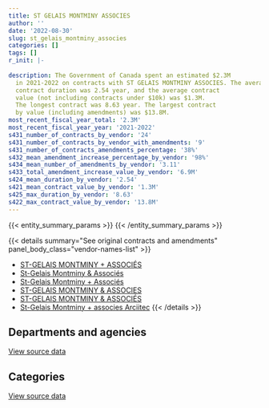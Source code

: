 ```yaml
---
title: ST GELAIS MONTMINY ASSOCIES
author: ''
date: '2022-08-30'
slug: st_gelais_montminy_associes
categories: []
tags: []
r_init: |-
  
description: The Government of Canada spent an estimated $2.3M
  in 2021-2022 on contracts with ST GELAIS MONTMINY ASSOCIES. The average
  contract duration was 2.54 year, and the average contract
  value (not including contracts under $10k) was $1.3M.
  The longest contract was 8.63 year. The largest contract
  by value (including amendments) was $13.8M.
most_recent_fiscal_year_total: '2.3M'
most_recent_fiscal_year_year: '2021-2022'
s431_number_of_contracts_by_vendor: '24'
s431_number_of_contracts_by_vendor_with_amendments: '9'
s431_number_of_contracts_amendments_percentage: '38%'
s432_mean_amendment_increase_percentage_by_vendor: '98%'
s434_mean_number_of_amendments_by_vendor: '3.11'
s433_total_amendment_increase_value_by_vendor: '6.9M'
s424_mean_duration_by_vendor: '2.54'
s421_mean_contract_value_by_vendor: '1.3M'
s425_max_duration_by_vendor: '8.63'
s422_max_contract_value_by_vendor: '13.8M'
---
```


<script src="/rmarkdown-libs/htmlwidgets/htmlwidgets.js"></script>
<link href="/rmarkdown-libs/datatables-css/datatables-crosstalk.css" rel="stylesheet" />
<script src="/rmarkdown-libs/datatables-binding/datatables.js"></script>
<script src="/rmarkdown-libs/jquery/jquery-3.6.0.min.js"></script>
<link href="/rmarkdown-libs/dt-core-bootstrap/css/dataTables.bootstrap.min.css" rel="stylesheet" />
<link href="/rmarkdown-libs/dt-core-bootstrap/css/dataTables.bootstrap.extra.css" rel="stylesheet" />
<script src="/rmarkdown-libs/dt-core-bootstrap/js/jquery.dataTables.min.js"></script>
<script src="/rmarkdown-libs/dt-core-bootstrap/js/dataTables.bootstrap.min.js"></script>
<link href="/rmarkdown-libs/crosstalk/css/crosstalk.min.css" rel="stylesheet" />
<script src="/rmarkdown-libs/crosstalk/js/crosstalk.min.js"></script>
<script src="/rmarkdown-libs/htmlwidgets/htmlwidgets.js"></script>
<link href="/rmarkdown-libs/datatables-css/datatables-crosstalk.css" rel="stylesheet" />
<script src="/rmarkdown-libs/datatables-binding/datatables.js"></script>
<script src="/rmarkdown-libs/jquery/jquery-3.6.0.min.js"></script>
<link href="/rmarkdown-libs/dt-core-bootstrap/css/dataTables.bootstrap.min.css" rel="stylesheet" />
<link href="/rmarkdown-libs/dt-core-bootstrap/css/dataTables.bootstrap.extra.css" rel="stylesheet" />
<script src="/rmarkdown-libs/dt-core-bootstrap/js/jquery.dataTables.min.js"></script>
<script src="/rmarkdown-libs/dt-core-bootstrap/js/dataTables.bootstrap.min.js"></script>
<link href="/rmarkdown-libs/crosstalk/css/crosstalk.min.css" rel="stylesheet" />
<script src="/rmarkdown-libs/crosstalk/js/crosstalk.min.js"></script>

{{< entity_summary_params >}}
{{< /entity_summary_params >}}

{{< details summary="See original contracts and amendments" panel_body_class="vendor-names-list" >}}
- [ST-GELAIS MONTMINY + ASSOCIÉS](https://search.open.canada.ca/en/ct/?sort=contract_value_f%20desc&page=1&search_text=%22ST-GELAIS%20MONTMINY%20%2b%20ASSOCI%c3%89S%22)
- [St-Gelais Montminy & Associés](https://search.open.canada.ca/en/ct/?sort=contract_value_f%20desc&page=1&search_text=%22St-Gelais%20Montminy%20%26%20Associ%c3%a9s%22)
- [St-Gelais Montminy + Associés](https://search.open.canada.ca/en/ct/?sort=contract_value_f%20desc&page=1&search_text=%22St-Gelais%20Montminy%20%2b%20Associ%c3%a9s%22)
- [ST-GELAIS MONTMINY & ASSOCIES](https://search.open.canada.ca/en/ct/?sort=contract_value_f%20desc&page=1&search_text=%22ST-GELAIS%20MONTMINY%20%26%20ASSOCIES%22)
- [ST-GELAIS MONTMINY & ASSOCIÉS](https://search.open.canada.ca/en/ct/?sort=contract_value_f%20desc&page=1&search_text=%22ST-GELAIS%20MONTMINY%20%26%20ASSOCI%c3%89S%22)
- [St-Gelais Montminy + associes Arciitec](https://search.open.canada.ca/en/ct/?sort=contract_value_f%20desc&page=1&search_text=%22St-Gelais%20Montminy%20%2b%20associes%20Arciitec%22)
{{< /details >}}

## Departments and agencies

<div id="htmlwidget-1" style="width:100%;height:auto;" class="datatables html-widget"></div>
<script type="application/json" data-for="htmlwidget-1">{"x":{"style":"bootstrap","filter":"none","vertical":false,"data":[["<a href=\"/departments/pc/\">Parks Canada<\/a>","<a href=\"/departments/pwgsc-tpsgc/\">Public Services and Procurement Canada<\/a>"],[188098.39,2709797.11],[901304.08,2611903.77],[62656.46,1204294.85],[62656.46,2190120.35]],"container":"<table class=\"table table-striped table-hover row-border order-column display\">\n  <thead>\n    <tr>\n      <th>Department<\/th>\n      <th>2018-2019<\/th>\n      <th>2019-2020<\/th>\n      <th>2020-2021<\/th>\n      <th>2021-2022<\/th>\n    <\/tr>\n  <\/thead>\n<\/table>","options":{"order":[[4,"desc"]],"pageLength":10,"autoWidth":true,"columnDefs":[{"targets":1,"render":"function(data, type, row, meta) {\n    return type !== 'display' ? data : DTWidget.formatCurrency(data, \"$\", 2, 3, \",\", \".\", true, null);\n  }"},{"targets":2,"render":"function(data, type, row, meta) {\n    return type !== 'display' ? data : DTWidget.formatCurrency(data, \"$\", 2, 3, \",\", \".\", true, null);\n  }"},{"targets":3,"render":"function(data, type, row, meta) {\n    return type !== 'display' ? data : DTWidget.formatCurrency(data, \"$\", 2, 3, \",\", \".\", true, null);\n  }"},{"targets":4,"render":"function(data, type, row, meta) {\n    return type !== 'display' ? data : DTWidget.formatCurrency(data, \"$\", 2, 3, \",\", \".\", true, null);\n  }"},{"width":"16%","targets":[1,2,3,4]},{"className":"dt-right","targets":[1,2,3,4]}],"orderClasses":false}},"evals":["options.columnDefs.0.render","options.columnDefs.1.render","options.columnDefs.2.render","options.columnDefs.3.render"],"jsHooks":[]}</script>
<p class="text-right">
<a href="https://github.com/GoC-Spending/contracts-data/tree/main/data/out/vendors/st_gelais_montminy_associes/summary_by_fiscal_year_by_department.csv" class="source-data-link btn btn-link">View source data</a>
</p>

## Categories

<div id="htmlwidget-2" style="width:100%;height:auto;" class="datatables html-widget"></div>
<script type="application/json" data-for="htmlwidget-2">{"x":{"style":"bootstrap","filter":"none","vertical":false,"data":[["<a href=\"/categories/facilities_and_construction/\">Facilities and construction<\/a>"],[2897895.51],[3513207.85],[1266951.31],[2252776.81]],"container":"<table class=\"table table-striped table-hover row-border order-column display\">\n  <thead>\n    <tr>\n      <th>Category<\/th>\n      <th>2018-2019<\/th>\n      <th>2019-2020<\/th>\n      <th>2020-2021<\/th>\n      <th>2021-2022<\/th>\n    <\/tr>\n  <\/thead>\n<\/table>","options":{"order":[[4,"desc"]],"dom":"t","pageLength":30,"autoWidth":true,"columnDefs":[{"targets":1,"render":"function(data, type, row, meta) {\n    return type !== 'display' ? data : DTWidget.formatCurrency(data, \"$\", 2, 3, \",\", \".\", true, null);\n  }"},{"targets":2,"render":"function(data, type, row, meta) {\n    return type !== 'display' ? data : DTWidget.formatCurrency(data, \"$\", 2, 3, \",\", \".\", true, null);\n  }"},{"targets":3,"render":"function(data, type, row, meta) {\n    return type !== 'display' ? data : DTWidget.formatCurrency(data, \"$\", 2, 3, \",\", \".\", true, null);\n  }"},{"targets":4,"render":"function(data, type, row, meta) {\n    return type !== 'display' ? data : DTWidget.formatCurrency(data, \"$\", 2, 3, \",\", \".\", true, null);\n  }"},{"width":"16%","targets":[1,2,3,4]},{"className":"dt-right","targets":[1,2,3,4]}],"orderClasses":false,"lengthMenu":[10,25,30,50,100]}},"evals":["options.columnDefs.0.render","options.columnDefs.1.render","options.columnDefs.2.render","options.columnDefs.3.render"],"jsHooks":[]}</script>
<p class="text-right">
<a href="https://github.com/GoC-Spending/contracts-data/tree/main/data/out/vendors/st_gelais_montminy_associes/summary_by_fiscal_year_by_category.csv" class="source-data-link btn btn-link">View source data</a>
</p>
